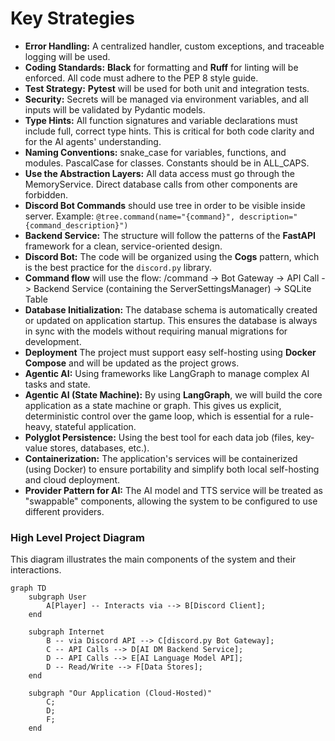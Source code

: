 # Key Strategies

* **Error Handling:** A centralized handler, custom exceptions, and traceable logging will be used.
* **Coding Standards:** **Black** for formatting and **Ruff** for linting will be enforced. All code must adhere to the PEP 8 style guide.
* **Test Strategy:** **Pytest** will be used for both unit and integration tests.
* **Security:** Secrets will be managed via environment variables, and all inputs will be validated by Pydantic models.
* **Type Hints:** All function signatures and variable declarations must include full, correct type hints. This is critical for both code clarity and for the AI agents' understanding.
* **Naming Conventions:** snake_case for variables, functions, and modules. PascalCase for classes. Constants should be in ALL_CAPS.
* **Use the Abstraction Layers:** All data access must go through the MemoryService. Direct database calls from other components are forbidden.
* **Discord Bot Commands** should use tree in order to be visible inside server. Example: ```@tree.command(name="{command}", description="{command_description}")```
* **Backend Service:** The structure will follow the patterns of the **FastAPI** framework for a clean, service-oriented design.
* **Discord Bot:** The code will be organized using the **Cogs** pattern, which is the best practice for the `discord.py` library.
* **Command flow** will use the flow: /command -> Bot Gateway -> API Call -> Backend Service (containing the ServerSettingsManager) -> SQLite Table
* **Database Initialization:** The database schema is automatically created or updated on application startup. This ensures the database is always in sync with the models without requiring manual migrations for development.
* **Deployment** The project must support easy self-hosting using **Docker Compose** and will be updated as the project grows.
* **Agentic AI:** Using frameworks like LangGraph to manage complex AI tasks and state.
* **Agentic AI (State Machine):** By using **LangGraph**, we will build the core application as a state machine or graph. This gives us explicit, deterministic control over the game loop, which is essential for a rule-heavy, stateful application.
* **Polyglot Persistence:** Using the best tool for each data job (files, key-value stores, databases, etc.).
* **Containerization:** The application's services will be containerized (using Docker) to ensure portability and simplify both local self-hosting and cloud deployment.
* **Provider Pattern for AI:** The AI model and TTS service will be treated as "swappable" components, allowing the system to be configured to use different providers.


### High Level Project Diagram

This diagram illustrates the main components of the system and their interactions.

```mermaid
graph TD
    subgraph User
        A[Player] -- Interacts via --> B[Discord Client];
    end

    subgraph Internet
        B -- via Discord API --> C[discord.py Bot Gateway];
        C -- API Calls --> D[AI DM Backend Service];
        D -- API Calls --> E[AI Language Model API];
        D -- Read/Write --> F[Data Stores];
    end

    subgraph "Our Application (Cloud-Hosted)"
        C;
        D;
        F;
    end
```